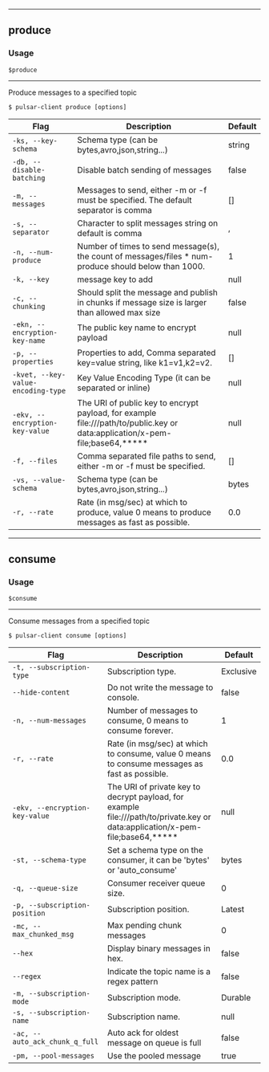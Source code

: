 ------------

## produce

### Usage

`$produce`

------------

Produce messages to a specified topic

```shell
$ pulsar-client produce [options]
```

| Flag                               | Description                                                                                                                  | Default |
|------------------------------------|------------------------------------------------------------------------------------------------------------------------------|---------|
| `-ks, --key-schema`                | Schema type (can be bytes,avro,json,string...)                                                                               | string  |
| `-db, --disable-batching`          | Disable batch sending of messages                                                                                            | false   |
| `-m, --messages`                   | Messages to send, either -m or -f must be specified. The default separator is comma                                          | []      |
| `-s, --separator`                  | Character to split messages string on default is comma                                                                       | ,       |
| `-n, --num-produce`                | Number of times to send message(s), the count of messages/files * num-produce should below than 1000.                        | 1       |
| `-k, --key`                        | message key to add                                                                                                           | null    |
| `-c, --chunking`                   | Should split the message and publish in chunks if message size is larger than allowed max size                               | false   |
| `-ekn, --encryption-key-name`      | The public key name to encrypt payload                                                                                       | null    |
| `-p, --properties`                 | Properties to add, Comma separated key=value string, like k1=v1,k2=v2.                                                       | []      |
| `-kvet, --key-value-encoding-type` | Key Value Encoding Type (it can be separated or inline)                                                                      | null    |
| `-ekv, --encryption-key-value`     | The URI of public key to encrypt payload, for example file:///path/to/public.key or data:application/x-pem-file;base64,***** | null    |
| `-f, --files`                      | Comma separated file paths to send, either -m or -f must be specified.                                                       | []      |
| `-vs, --value-schema`              | Schema type (can be bytes,avro,json,string...)                                                                               | bytes   |
| `-r, --rate`                       | Rate (in msg/sec) at which to produce, value 0 means to produce messages as fast as possible.                                | 0.0     |

------------

## consume

### Usage

`$consume`

------------

Consume messages from a specified topic

```shell
$ pulsar-client consume [options]
```

| Flag                           | Description                                                                                                                    | Default   |
|--------------------------------|--------------------------------------------------------------------------------------------------------------------------------|-----------|
| `-t, --subscription-type`      | Subscription type.                                                                                                             | Exclusive |
| `--hide-content`               | Do not write the message to console.                                                                                           | false     |
| `-n, --num-messages`           | Number of messages to consume, 0 means to consume forever.                                                                     | 1         |
| `-r, --rate`                   | Rate (in msg/sec) at which to consume, value 0 means to consume messages as fast as possible.                                  | 0.0       |
| `-ekv, --encryption-key-value` | The URI of private key to decrypt payload, for example file:///path/to/private.key or data:application/x-pem-file;base64,***** | null      |
| `-st, --schema-type`           | Set a schema type on the consumer, it can be 'bytes' or 'auto_consume'                                                         | bytes     |
| `-q, --queue-size`             | Consumer receiver queue size.                                                                                                  | 0         |
| `-p, --subscription-position`  | Subscription position.                                                                                                         | Latest    |
| `-mc, --max_chunked_msg`       | Max pending chunk messages                                                                                                     | 0         |
| `--hex`                        | Display binary messages in hex.                                                                                                | false     |
| `--regex`                      | Indicate the topic name is a regex pattern                                                                                     | false     |
| `-m, --subscription-mode`      | Subscription mode.                                                                                                             | Durable   |
| `-s, --subscription-name`      | Subscription name.                                                                                                             | null      |
| `-ac, --auto_ack_chunk_q_full` | Auto ack for oldest message on queue is full                                                                                   | false     |
| `-pm, --pool-messages`         | Use the pooled message                                                                                                         | true      |

